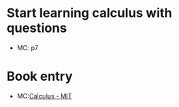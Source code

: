 # Start learning calculus with questions
- MC: p7

# Book entry
- MC:[Calculus - MIT](https://ocw.mit.edu/ans7870/resources/Strang/Edited/Calculus/Calculus.pdf)